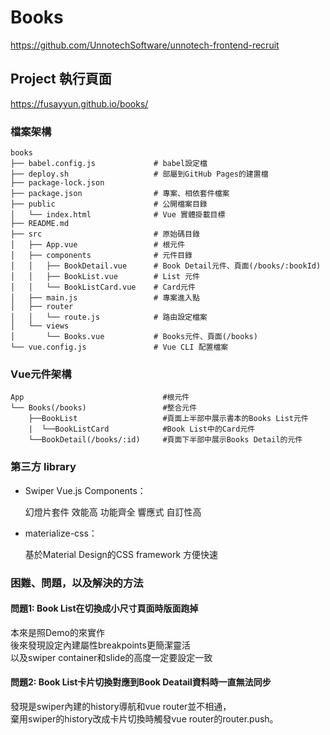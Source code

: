# Books
https://github.com/UnnotechSoftware/unnotech-frontend-recruit

## Project 執行頁面

https://fusayyun.github.io/books/ 


### 檔案架構

```
books
├── babel.config.js             # babel設定檔
├── deploy.sh                   # 部屬到GitHub Pages的建置檔
├── package-lock.json           
├── package.json                # 專案、相依套件檔案
├── public                      # 公開檔案目錄
│   └── index.html              # Vue 實體掛載目標
├── README.md                   
├── src                         # 原始碼目錄
│   ├── App.vue                 # 根元件
│   ├── components              # 元件目錄
│   │   ├── BookDetail.vue      # Book Detail元件、頁面(/books/:bookId)
│   │   ├── BookList.vue        # List 元件
│   │   └── BookListCard.vue    # Card元件
│   ├── main.js                 # 專案進入點
│   ├── router
│   │   └── route.js            # 路由設定檔案
│   └── views
│       └── Books.vue           # Books元件、頁面(/books)
└── vue.config.js               # Vue CLI 配置檔案
```

### Vue元件架構

```
App                               #根元件
└── Books(/books)                 #整合元件
    ├──BookList                   #頁面上半部中展示書本的Books List元件
    |  └──BookListCard            #Book List中的Card元件
    └──BookDetail(/books/:id)     #頁面下半部中展示Books Detail的元件
```

### 第三方 library
- Swiper Vue.js Components：

  幻燈片套件
  效能高
  功能齊全
  響應式
  自訂性高
  
- materialize-css：

  基於Material Design的CSS framework
  方便快速

### 困難、問題，以及解決的方法
#### 問題1: Book List在切換成小尺寸頁面時版面跑掉
本來是照Demo的來實作   
後來發現設定內建屬性breakpoints更簡潔靈活   
以及swiper container和slide的高度一定要設定一致   

#### 問題2: Book List卡片切換對應到Book Deatail資料時一直無法同步   
發現是swiper內建的history導航和vue router並不相通，   
棄用swiper的history改成卡片切換時觸發vue router的router.push。

